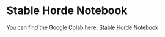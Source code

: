 # Stable Horde Notebook

You can find the Google Colab here: [Stable Horde Notebook](https://colab.research.google.com/github/aqualxx/stable-horde-notebook/blob/main/stable_horde.ipynb)
